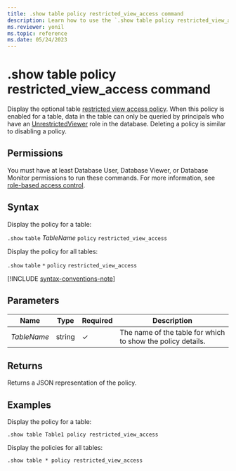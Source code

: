 ```yaml
---
title: .show table policy restricted_view_access command
description: Learn how to use the `.show table policy restricted_view_access` command to display the details of the table's restricted view access policy.
ms.reviewer: yonil
ms.topic: reference
ms.date: 05/24/2023
---
```

# .show table policy restricted_view_access command

Display the optional table [restricted view access policy](restrictedviewaccesspolicy.md). When this policy is enabled for a table, data in the table can only be queried by principals who have an [UnrestrictedViewer](./access-control/role-based-access-control.md) role in the database. Deleting a policy is similar to disabling a policy.

## Permissions

You must have at least Database User, Database Viewer, or Database Monitor permissions to run these commands. For more information, see [role-based access control](access-control/role-based-access-control.md).

## Syntax

Display the policy for a table:

`.show` `table` *TableName* `policy` `restricted_view_access`

Display the policy for all tables:

`.show` `table` `*` `policy` `restricted_view_access`

[!INCLUDE [syntax-conventions-note](../../includes/syntax-conventions-note.md)]

## Parameters

|Name|Type|Required|Description|
|--|--|--|--|
|*TableName*|string|&check;|The name of the table for which to show the policy details.|

## Returns

Returns a JSON representation of the policy.

## Examples

Display the policy for a table:

```kusto
.show table Table1 policy restricted_view_access
```

Display the policies for all tables:

```kusto
.show table * policy restricted_view_access
```
